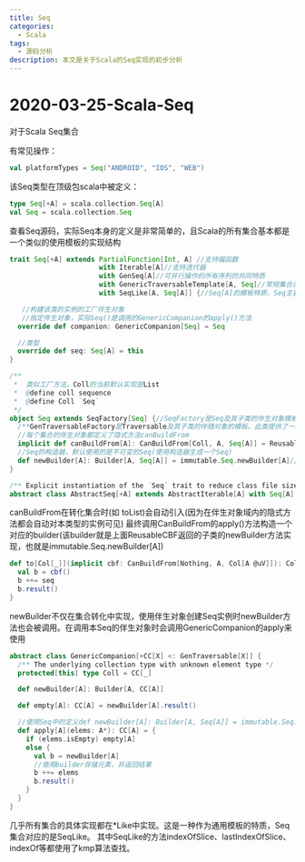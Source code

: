 ```yaml
---
title: Seq
categories:
  - Scala
tags:
  - 源码分析
description: 本文是关于Scala的Seq实现的初步分析
---
```


# 2020-03-25-Scala-Seq

对于Scala Seq集合

有常见操作：

```scala
val platformTypes = Seq("ANDROID", "IOS", "WEB")
```

该Seq类型在顶级包scala中被定义：

```scala
type Seq[+A] = scala.collection.Seq[A]
val Seq = scala.collection.Seq
```

查看Seq源码，实际Seq本身的定义是非常简单的，且Scala的所有集合基本都是一个类似的使用模板的实现结构

```scala
trait Seq[+A] extends PartialFunction[Int, A] //支持偏函数
                      with Iterable[A]//支持迭代器
                      with GenSeq[A]//可并行操作的所有序列的共同特质
                      with GenericTraversableTemplate[A, Seq]//常规集合类的伴随对象的模板特质，代表一种无约束的更高等级的类型
                      with SeqLike[A, Seq[A]] {//Seq[A]的模板特质，Seq主要操作的实现

   //构建该类的实例的工厂伴生对象
   //指定伴生对象，实际Seq()是调用的GenericCompanion的apply()方法
  override def companion: GenericCompanion[Seq] = Seq

  //类型
  override def seq: Seq[A] = this
}

/** 
 *  类似工厂方法，Coll的当前默认实现是List
 *  @define coll sequence
 *  @define Coll `Seq`
 */
object Seq extends SeqFactory[Seq] {//SeqFactory是Seq及其子类的伴生对象模板，仅有unapplySeq方法在模式匹配{case Seq(…)=>}中调用
  /**GenTraversableFactory是Traversable及其子类的伴随对象的模板。此类提供了一组用于创建$Coll对象的操作。它通常由Traversable子类的伴随对象继承。当然这里是间接的*/
  //每个集合的伴生对象都定义了隐式方法canBuildFrom
  implicit def canBuildFrom[A]: CanBuildFrom[Coll, A, Seq[A]] = ReusableCBF.asInstanceOf[GenericCanBuildFrom[A]]
  //Seq的构造器，默认使用的是不可变的Seq(使用构造器生成一个Seq)
  def newBuilder[A]: Builder[A, Seq[A]] = immutable.Seq.newBuilder[A]//然而最底层实现其实是一个可变的ListBuffer(继承了Builder特质)
}

/** Explicit instantiation of the `Seq` trait to reduce class file size in subclasses. */
abstract class AbstractSeq[+A] extends AbstractIterable[A] with Seq[A]
```

canBuildFrom在转化集合时\(如 toList\)会自动引入\(因为在伴生对象域内的隐式方法都会自动对本类型的实例可见\) 最终调用CanBuildFrom的apply\(\)方法构造一个对应的builder\(该builder就是上面ReusableCBF返回的子类的newBuilder方法实现，也就是immutable.Seq.newBuilder\[A\]\)

```scala
def to[Col[_]](implicit cbf: CanBuildFrom[Nothing, A, Col[A @uV]]): Col[A @uV] = {
  val b = cbf()
  b ++= seq
  b.result()
}
```

newBuilder不仅在集合转化中实现，使用伴生对象创建Seq实例时newBuilder方法也会被调用。在调用本Seq的伴生对象时会调用GenericCompanion的apply来使用

```scala
abstract class GenericCompanion[+CC[X] <: GenTraversable[X]] {
  /** The underlying collection type with unknown element type */
  protected[this] type Coll = CC[_]

  def newBuilder[A]: Builder[A, CC[A]]

  def empty[A]: CC[A] = newBuilder[A].result()

  //使用Seq中的定义def newBuilder[A]: Builder[A, Seq[A]] = immutable.Seq.newBuilder[A]实现来生成Seq对象实例
  def apply[A](elems: A*): CC[A] = {
    if (elems.isEmpty) empty[A]
    else {
      val b = newBuilder[A]
      //使用builder存储元素，并返回结果
      b ++= elems
      b.result()
    }
  }
}
```

几乎所有集合的具体实现都在\*Like中实现。这是一种作为通用模板的特质，Seq集合对应的是SeqLike。 其中SeqLike的方法indexOfSlice、lastIndexOfSlice、indexOf等都使用了kmp算法查找。

